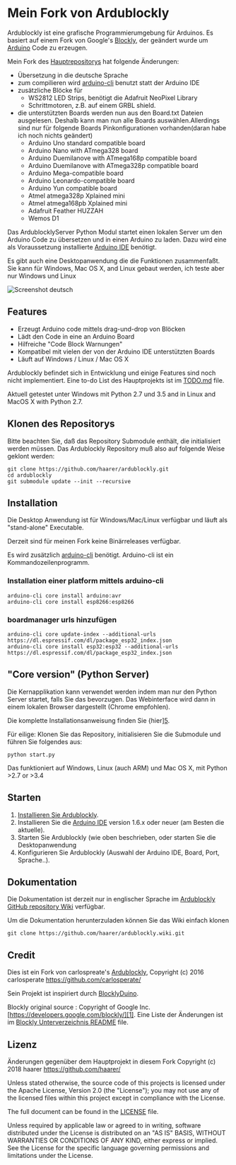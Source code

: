 # Mein Fork von Ardublockly
Ardublockly ist eine grafische Programmierumgebung für Arduinos. Es basiert auf einem Fork von Google's [Blockly][1], der geändert wurde um [Arduino][15] Code zu erzeugen.

Mein Fork des [Hauptrepositorys][18] hat folgende Änderungen:
* Übersetzung in die deutsche Sprache
* zum compilieren wird [arduino-cli][19] benutzt statt der Arduino IDE 
* zusätzliche Blöcke für 
  * WS2812 LED Strips, benötigt die Adafruit NeoPixel Library
  * Schrittmotoren, z.B. auf einem GRBL shield.
* die unterstützten Boards werden nun aus den Board.txt Dateien ausgelesen. Deshalb kann man nun alle Boards auswählen.Allerdings sind nur für folgende Boards Pinkonfigurationen vorhanden(daran habe ich noch nichts geändert)
  * Arduino Uno standard compatible board
  * Arduino Nano with ATmega328 board
  * Arduino Duemilanove with ATmega168p compatible board
  * Arduino Duemilanove with ATmega328p compatible board
  * Arduino Mega-compatible board
  * Arduino Leonardo-compatible board
  * Arduino Yun compatible board
  * Atmel atmega328p Xplained mini
  * Atmel atmega168pb Xplained mini
  * Adafruit Feather HUZZAH
  * Wemos D1



Das ArdublocklyServer Python Modul startet einen lokalen Server um den Arduino Code zu übersetzen und in einen Arduino zu laden. Dazu wird eine als Voraussetzung installierte [Arduino IDE][2] benötigt.

Es gibt auch eine Desktopanwendung die die Funktionen zusammenfaßt. Sie kann für Windows, Mac OS X, and Linux gebaut werden, ich teste aber nur Windows und Linux

![Screenshot deutsch](https://raw.github.com/haarer/haarer.github.io/master/_posts/2018-12-12-Ardublockly.png)


## Features
* Erzeugt Arduino code mittels drag-und-drop von Blöcken
* Lädt den Code in eine an Arduino Board
* Hilfreiche "Code Block Warnungen"
* Kompatibel mit  vielen der von der Arduino IDE unterstützten Boards
* Läuft auf Windows / Linux / Mac OS X

Ardublockly befindet sich in Entwicklung und einige Features sind noch nicht implementiert. Eine to-do List des Hauptprojekts ist im [TODO.md][3] file.

Aktuell getestet unter Windows mit Python 2.7 und 3.5 and in Linux and MacOS X with Python 2.7.

## Klonen des Repositorys
Bitte beachten Sie, daß das Repository Submodule enthält, die initialisiert werden müssen. Das Ardublockly Repository muß also auf folgende Weise geklont werden:

```
git clone https://github.com/haarer/ardublockly.git
cd ardublockly
git submodule update --init --recursive
```


## Installation
Die Desktop Anwendung ist für Windows/Mac/Linux verfügbar und läuft als "stand-alone" Executable. 

Derzeit sind für meinen Fork keine Binärreleases verfügbar. 

Es wird zusätzlich  [arduino-cli][19] benötigt. Arduino-cli ist ein Kommandozeilenprogramm.

### Installation einer platform mittels arduino-cli

```
arduino-cli core install arduino:avr
arduino-cli core install esp8266:esp8266
```
### boardmanager urls hinzufügen
```
arduino-cli core update-index --additional-urls https://dl.espressif.com/dl/package_esp32_index.json
arduino-cli core install esp32:esp32 --additional-urls https://dl.espressif.com/dl/package_esp32_index.json
```

## "Core version" (Python Server)
Die Kernapplikation kann verwendet werden indem man nur den Python Server startet, falls Sie das bevorzugen. Das Webinterface wird dann in einem lokalen Browser dargestellt (Chrome empfohlen).

Die komplette Installationsanweisung finden Sie {hier][5].

Für eilige: Klonen Sie das Repository, initialisieren Sie die Submodule und führen Sie folgendes aus:

```
python start.py
```

Das funktioniert auf Windows, Linux (auch ARM) und Mac OS X, mit Python >2.7 or >3.4


## Starten
1. [Installieren Sie Ardublockly][5].
1. Installieren Sie die [Arduino IDE][2] version 1.6.x oder neuer (am Besten die aktuelle).
1. Starten Sie Ardublockly (wie oben beschrieben, oder starten Sie die Desktopanwendung 
1. Konfigurieren Sie Ardublockly (Auswahl der Arduino IDE, Board, Port, Sprache..).


## Dokumentation
Die Dokumentation ist derzeit nur in englischer Sprache im [Ardublockly GitHub repository Wiki][7] verfügbar.

Um die Dokumentation herunterzuladen können Sie das Wiki einfach klonen

```
git clone https://github.com/haarer/ardublockly.wiki.git
```


## Credit
Dies ist ein Fork von carlospreate's [Ardublockly][18], Copyright (c) 2016 carlosperate https://github.com/carlosperate/

Sein Projekt ist inspiriert durch [BlocklyDuino][16].

Blockly original source : Copyright of Google Inc. [https://developers.google.com/blockly/][1]. Eine Liste der Änderungen ist im [Blockly Unterverzeichnis README][17] file.


## Lizenz

Änderungen gegenüber dem Hauptprojekt in diesem Fork
Copyright (c) 2018 haarer https://github.com/haarer/

Unless stated otherwise, the source code of this projects is
licensed under the Apache License, Version 2.0 (the "License");
you may not use any of the licensed files within this project
except in compliance with the License.

The full document can be found in the [LICENSE][9] file.

Unless required by applicable law or agreed to in writing, software
distributed under the License is distributed on an "AS IS" BASIS,
WITHOUT WARRANTIES OR CONDITIONS OF ANY KIND, either express or implied.
See the License for the specific language governing permissions and
limitations under the License.


[1]: https://developers.google.com/blockly/
[2]: http://www.arduino.cc/en/main/software/
[3]: TODO.md
[4]: https://github.com/carlosperate/ardublockly/releases/
[5]: https://haarer.github.io/arduino,blockly/2018/12/12/forking-ardublockly.html
[6]: https://github.com/carlosperate/ardublockly/wiki/Configure-Ardublockly
[7]: https://github.com/carlosperate/ardublockly/wiki
[8]: https://github.com/carlosperate/ardublockly/compare/blockly-original...master
[9]: https://github.com/carlosperate/ardublockly/blob/master/LICENSE
[10]: http://ardublockly.embeddedlog.com/demo/index.html
[11]: http://ardublockly.embeddedlog.com/demo/classic/index.html
[12]: http://ardublockly-builds.s3-website-us-west-2.amazonaws.com/index.html?prefix=linux/
[13]: http://ardublockly-builds.s3-website-us-west-2.amazonaws.com/index.html?prefix=windows/
[14]: http://ardublockly-builds.s3-website-us-west-2.amazonaws.com/index.html?prefix=mac/
[15]: http://www.arduino.cc
[16]: https://github.com/BlocklyDuino/BlocklyDuino
[17]: blockly/README.md
[18]: https://github.com/carlosperate/ardublockly/
[19]: https://github.com/arduino/arduino-cli

[desktop_screeshot]: http://haarer.github.io/ardublockly/images/screenshot_desktop_1.png
[web_screenshot_responsive]: http://haarer.github.io/ardublockly/images/screenshot_material_all_small.jpg
[web_screenshot_classic]: http://haarer.github.io/ardublockly/images/screenshot_1.png
